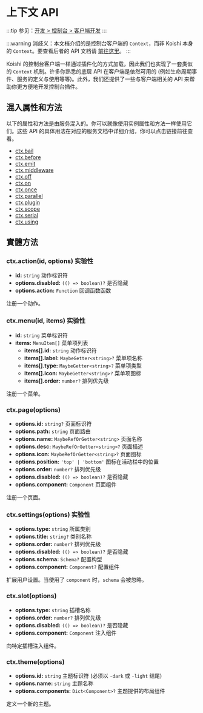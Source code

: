 # 上下文 API

:::tip
参见：[开发 > 控制台 > 客户端开发](../../guide/console/client.md)
:::

:::warning
消歧义：本文档介绍的是控制台客户端的 `Context`，而非 Koishi 本身的 `Context`。要查看后者的 API 文档请 [前往这里](../core/context.md)。
:::

Koishi 的控制台客户端一样通过插件化的方式加载，因此我们也实现了一套类似的 `Context` 机制。许多你熟悉的底层 API 在客户端是依然可用的 (例如生命周期事件、服务的定义与使用等等)。此外，我们还提供了一些与客户端相关的 API 来帮助你更方便地开发控制台插件。

## 混入属性和方法

以下的属性和方法是由服务混入的。你可以就像使用实例属性和方法一样使用它们。这些 API 的具体用法在对应的服务文档中详细介绍，你可以点击链接前往查看。

- [ctx.bail](../service/events.md#ctx-bail)
- [ctx.before](../service/events.md#ctx-before)
- [ctx.emit](../service/events.md#ctx-emit)
- [ctx.middleware](../service/events.md#ctx-middleware)
- [ctx.off](../service/events.md#ctx-off)
- [ctx.on](../service/events.md#ctx-on)
- [ctx.once](../service/events.md#ctx-once)
- [ctx.parallel](../service/events.md#ctx-parallel)
- [ctx.plugin](../service/registry.md#ctx-plugin)
- [ctx.scope](../service/registry.md#ctx-scope)
- [ctx.serial](../service/events.md#ctx-serial)
- [ctx.using](../service/registry.md#ctx-using)

## 實體方法

### ctx.action(id, options) <badge type="warning">实验性</badge>

- **id:** `string` 动作标识符
- **options.disabled:** `(() => boolean)?` 是否隐藏
- **options.action:** `Function` 回调函数函数

注册一个动作。

### ctx.menu(id, items) <badge type="warning">实验性</badge>

- **id:** `string` 菜单标识符
- **items:** `MenuItem[]` 菜单项列表
  - **items[].id:** `string` 动作标识符
  - **items[].label:** `MaybeGetter<string>?` 菜单项名称
  - **items[].type:** `MaybeGetter<string>?` 菜单项类型
  - **items[].icon:** `MaybeGetter<string>?` 菜单项图标
  - **items[].order:** `number?` 排列优先级

注册一个菜单。

### ctx.page(options)

- **options.id:** `string?` 页面标识符
- **options.path:** `string` 页面路由
- **options.name:** `MaybeRefOrGetter<string>` 页面名称
- **options.desc:** `MaybeRefOrGetter<string>?` 页面描述
- **options.icon:** `MaybeRefOrGetter<string>?` 页面图标
- **options.position:** `'top' | 'bottom'` 图标在活动栏中的位置
- **options.order:** `number?` 排列优先级
- **options.disabled:** `(() => boolean)?` 是否隐藏
- **options.component:** `Component` 页面组件

注册一个页面。

### ctx.settings(options) <badge type="warning">实验性</badge>

- **options.type:** `string` 所属类别
- **options.title:** `string?` 类别名称
- **options.order:** `number?` 排列优先级
- **options.disabled:** `(() => boolean)?` 是否隐藏
- **options.schema:** `Schema?` 配置构型
- **options.component:** `Component?` 配置组件

扩展用户设置。当使用了 `component` 时，`schema` 会被忽略。

### ctx.slot(options)

- **options.type:** `string` 插槽名称
- **options.order:** `number?` 排列优先级
- **options.disabled:** `(() => boolean)?` 是否隐藏
- **options.component:** `Component` 注入组件

向特定插槽注入组件。

### ctx.theme(options)

- **options.id:** `string` 主题标识符 (必须以 `-dark` 或 `-light` 结尾)
- **options.name:** `string` 主题名称
- **options.components:** `Dict<Component>?` 主题提供的布局组件

定义一个新的主题。
